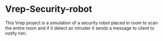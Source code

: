 # Vrep-Security-robot
This Vrep project is a simulation of a security robot placed in room to scan the entire room and if it detect an intruder it sends a message to client to notify him.

